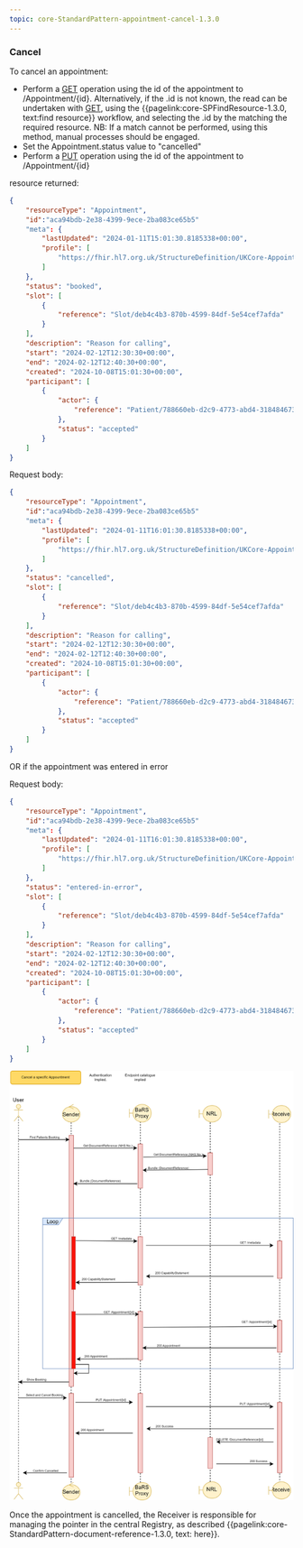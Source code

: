 ```yaml
---
topic: core-StandardPattern-appointment-cancel-1.3.0
---
```


### Cancel

To cancel an appointment:

* Perform a [GET](https://digital.nhs.uk/developer/api-catalogue/booking-and-referral-fhir/v1.3.0#get-/Appointment/-id-) operation using the id of the appointment to /Appointment/\{id\}. Alternatively, if the .id is not known, the read can be undertaken with [GET](https://digital.nhs.uk/developer/api-catalogue/booking-and-referral-fhir/v1.3.0#get-/Appointment), using the {{pagelink:core-SPFindResource-1.3.0, text:find resource}} workflow, and selecting the .id by the matching the required resource. NB: If a match cannot be performed, using this method, manual processes should be engaged.
* Set the Appointment.status value to "cancelled"
* Perform a [PUT](https://digital.nhs.uk/developer/api-catalogue/booking-and-referral-fhir/v1.3.0#put-/Appointment/-id-) operation using the id of the appointment to /Appointment/\{id\}

resource returned:
```json
{
	"resourceType": "Appointment",
    "id":"aca94bdb-2e38-4399-9ece-2ba083ce65b5"
	"meta": {
		"lastUpdated": "2024-01-11T15:01:30.8185338+00:00",
		"profile": [
			"https://fhir.hl7.org.uk/StructureDefinition/UKCore-Appointment"
		]
	},
	"status": "booked",
    "slot": [
        {
            "reference": "Slot/deb4c4b3-870b-4599-84df-5e54cef7afda"
        }
    ],
	"description": "Reason for calling",
	"start": "2024-02-12T12:30:30+00:00",
	"end": "2024-02-12T12:40:30+00:00",
	"created": "2024-10-08T15:01:30+00:00",
	"participant": [
		{
			"actor": {
				"reference": "Patient/788660eb-d2c9-4773-abd4-318484673fb2"
			},
			"status": "accepted"
		}
	]
}
```

Request body:
```json
{
	"resourceType": "Appointment",
    "id":"aca94bdb-2e38-4399-9ece-2ba083ce65b5"
	"meta": {
		"lastUpdated": "2024-01-11T16:01:30.8185338+00:00",
		"profile": [
			"https://fhir.hl7.org.uk/StructureDefinition/UKCore-Appointment"
		]
	},
	"status": "cancelled",
    "slot": [
        {
            "reference": "Slot/deb4c4b3-870b-4599-84df-5e54cef7afda"
        }
    ],
	"description": "Reason for calling",
	"start": "2024-02-12T12:30:30+00:00",
	"end": "2024-02-12T12:40:30+00:00",
	"created": "2024-10-08T15:01:30+00:00",
	"participant": [
		{
			"actor": {
				"reference": "Patient/788660eb-d2c9-4773-abd4-318484673fb2"
			},
			"status": "accepted"
		}
	]
}
```
OR if the appointment was entered in error

Request body:
```json
{
	"resourceType": "Appointment",
    "id":"aca94bdb-2e38-4399-9ece-2ba083ce65b5"
	"meta": {
		"lastUpdated": "2024-01-11T16:01:30.8185338+00:00",
		"profile": [
			"https://fhir.hl7.org.uk/StructureDefinition/UKCore-Appointment"
		]
	},
	"status": "entered-in-error",
    "slot": [
        {
            "reference": "Slot/deb4c4b3-870b-4599-84df-5e54cef7afda"
        }
    ],
	"description": "Reason for calling",
	"start": "2024-02-12T12:30:30+00:00",
	"end": "2024-02-12T12:40:30+00:00",
	"created": "2024-10-08T15:01:30+00:00",
	"participant": [
		{
			"actor": {
				"reference": "Patient/788660eb-d2c9-4773-abd4-318484673fb2"
			},
			"status": "accepted"
		}
	]
}
```

<img src="https://raw.githubusercontent.com/NHSDigital/NHSDigital-FHIR-BookingAndReferrals/main/BaRS-Images/SequenceDiagrams/BaRS_Foundation_Cancel.drawio.svg" ></img>

Once the appointment is cancelled, the Receiver is responsible for managing the pointer in the central Registry, as described {{pagelink:core-StandardPattern-document-reference-1.3.0, text: here}}.